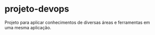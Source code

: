 # projeto-devops
Projeto para aplicar conhecimentos de diversas áreas e ferramentas em uma mesma aplicação.
